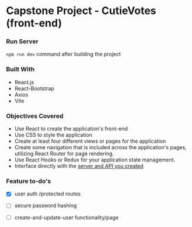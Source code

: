 # Capstone Project - CutieVotes (front-end)

### Run Server

`npm run dev` command after building the project

### Built With
* React.js
* React-Bootstrap
* Axios
* Vite


### Objectives Covered
- Use React to create the application's front-end
- Use CSS to style the application
- Create at least four different views or pages for the application
- Create some navigation that is included across the application's pages, utilizing React Router for page rendering.
- Use React Hooks or Redux for your application state management.
- Interface directly with the [server and API you created](https://github.com/ggt3/CutieVotes_Capstone_back-end)


### Feature to-do's
- [X] user auth /protected routes
- [ ] secure password hashing
- [ ] create-and-update-user functionality/page


